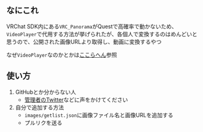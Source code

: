## なにこれ
VRChat SDK内にある`VRC_Panorama`がQuestで高確率で動かないため、`VideoPlayer`で代用する方法が挙げられたが、各個人で変換するのはめんどいと思うので、公開された画像URLより取得し、動画に変換するやつ  

なぜ`VideoPlayer`なのかとかは[ここらへん](https://vrcworld.wiki.fc2.com/wiki/VRC_Panorama#quest-workaround)参照

## 使い方
1. GitHubとか分からない人
    - [管理者のTwitter](https://twitter.com/uesitananame55)などに声をかけてください
1. 自分で追加する方法
    - `images/getlist.json`に画像ファイル名と画像URLを追加する
    - プルリクを送る